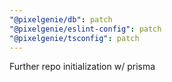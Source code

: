 ```yaml
---
"@pixelgenie/db": patch
"@pixelgenie/eslint-config": patch
"@pixelgenie/tsconfig": patch
---
```


Further repo initialization w/ prisma
